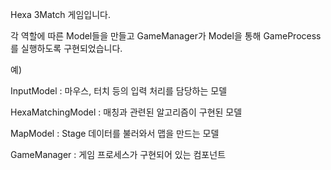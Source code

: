 Hexa 3Match 게임입니다.

각 역할에 따른 Model들을 만들고 GameManager가 Model을 통해 GameProcess를 실행하도록 구현되었습니다.

예)

InputModel : 마우스, 터치 등의 입력 처리를 담당하는 모델

HexaMatchingModel : 매칭과 관련된 알고리즘이 구현된 모델

MapModel : Stage 데이터를 불러와서 맵을 만드는 모델

GameManager : 게임 프로세스가 구현되어 있는 컴포넌트
